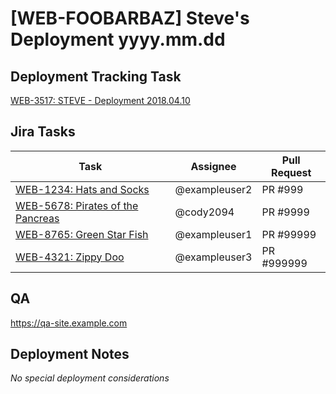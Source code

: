 # [WEB-FOOBARBAZ] Steve's Deployment yyyy.mm.dd

## Deployment Tracking Task

[WEB-3517: STEVE - Deployment 2018.04.10](https://example.com/browse/WEB-7777)

## Jira Tasks

Task | Assignee | Pull Request
---- | ---- | ----
[WEB-1234: Hats and Socks](https://example.com/browse/WEB-1234) | @exampleuser2 | PR #999 
[WEB-5678: Pirates of the Pancreas](https://example.com/browse/WEB-5678) | @cody2094 | PR #9999 
[WEB-8765: Green Star Fish](https://example.com/browse/WEB-8765) | @exampleuser1 | PR #99999 
[WEB-4321: Zippy Doo](https://example.com/browse/WEB-4321) | @exampleuser3 | PR #999999 

## QA

https://qa-site.example.com

## Deployment Notes

_No special deployment considerations_
